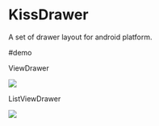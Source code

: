 KissDrawer
==========

A set of drawer layout for android platform.

#demo

ViewDrawer

![](http://ww4.sinaimg.cn/large/70489561gw1el02o5d0w0g20lw0asnpe.gif)

ListViewDrawer

![](http://ww4.sinaimg.cn/large/70489561gw1el02pcrgvlg20m00h0qv5.gif)

